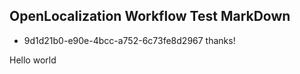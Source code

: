 ## OpenLocalization Workflow Test MarkDown
* 9d1d21b0-e90e-4bcc-a752-6c73fe8d2967 
thanks!

Hello world